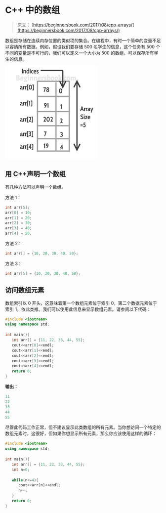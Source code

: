 # C++ 中的数组

> 原文： [https://beginnersbook.com/2017/08/cpp-arrays/](https://beginnersbook.com/2017/08/cpp-arrays/)

数组是存储在连续内存位置的类似项的集合。在编程中，有时一个简单的变量不足以容纳所有数据。例如，假设我们要存储 500 名学生的信息，这个任务有 500 个不同的变量是不可行的，我们可以定义一个大小为 500 的数组，可以保存所有学生的信息。

![C++ arrays](img/7fa84216b7da3bc81c48ff11c995f4c3.jpg)

## 用 C++声明一个数组

有几种方法可以声明一个数组。

方法 1：

```cpp
int arr[5];
arr[0] = 10;
arr[1] = 20;
arr[2] = 30;
arr[3] = 40;
arr[4] = 50;
```

方法 2：

```cpp
int arr[] = {10, 20, 30, 40, 50};
```

方法 3：

```cpp
int arr[5] = {10, 20, 30, 40, 50};
```

## 访问数组元素

数组索引以 0 开头，这意味着第一个数组元素位于索引 0，第二个数据元素位于索引 1，依此类推。我们可以使用此信息来显示数组元素。请参阅以下代码：

```cpp
#include <iostream>
using namespace std;

int main(){
   int arr[] = {11, 22, 33, 44, 55};
   cout<<arr[0]<<endl;
   cout<<arr[1]<<endl;
   cout<<arr[2]<<endl;
   cout<<arr[3]<<endl;
   cout<<arr[4]<<endl;
   return 0;
}
```

**输出：**

```cpp
11
22
33
44
55

```

尽管此代码工作正常，但不建议显示此类数组的所有元素。当你想访问一个特定的数组元素时，这很好，但如果你想显示所有元素，那么你应该使用这样的循环：

```cpp
#include <iostream>
using namespace std;

int main(){
   int arr[] = {11, 22, 33, 44, 55};
   int n=0;

   while(n<=4){
      cout<<arr[n]<<endl;
      n++;
   }
   return 0;
}
```